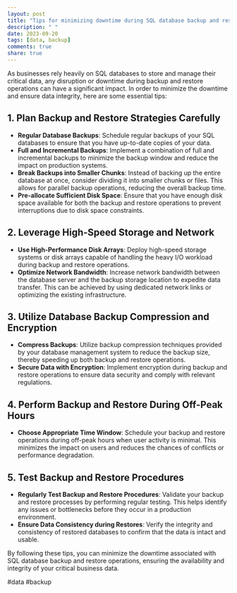 ```yaml
---
layout: post
title: "Tips for minimizing downtime during SQL database backup and restore operations"
description: " "
date: 2023-09-20
tags: [data, backup]
comments: true
share: true
---
```


As businesses rely heavily on SQL databases to store and manage their critical data, any disruption or downtime during backup and restore operations can have a significant impact. In order to minimize the downtime and ensure data integrity, here are some essential tips:

## 1. Plan Backup and Restore Strategies Carefully
* **Regular Database Backups**: Schedule regular backups of your SQL databases to ensure that you have up-to-date copies of your data.
* **Full and Incremental Backups**: Implement a combination of full and incremental backups to minimize the backup window and reduce the impact on production systems.
* **Break Backups into Smaller Chunks**: Instead of backing up the entire database at once, consider dividing it into smaller chunks or files. This allows for parallel backup operations, reducing the overall backup time.
* **Pre-allocate Sufficient Disk Space**: Ensure that you have enough disk space available for both the backup and restore operations to prevent interruptions due to disk space constraints.

## 2. Leverage High-Speed Storage and Network
* **Use High-Performance Disk Arrays**: Deploy high-speed storage systems or disk arrays capable of handling the heavy I/O workload during backup and restore operations.
* **Optimize Network Bandwidth**: Increase network bandwidth between the database server and the backup storage location to expedite data transfer. This can be achieved by using dedicated network links or optimizing the existing infrastructure.

## 3. Utilize Database Backup Compression and Encryption
* **Compress Backups**: Utilize backup compression techniques provided by your database management system to reduce the backup size, thereby speeding up both backup and restore operations.
* **Secure Data with Encryption**: Implement encryption during backup and restore operations to ensure data security and comply with relevant regulations.

## 4. Perform Backup and Restore During Off-Peak Hours
* **Choose Appropriate Time Window**: Schedule your backup and restore operations during off-peak hours when user activity is minimal. This minimizes the impact on users and reduces the chances of conflicts or performance degradation.

## 5. Test Backup and Restore Procedures
* **Regularly Test Backup and Restore Procedures**: Validate your backup and restore processes by performing regular testing. This helps identify any issues or bottlenecks before they occur in a production environment.
* **Ensure Data Consistency during Restores**: Verify the integrity and consistency of restored databases to confirm that the data is intact and usable.

By following these tips, you can minimize the downtime associated with SQL database backup and restore operations, ensuring the availability and integrity of your critical business data.

#data #backup
